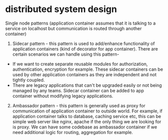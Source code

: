 # distributed system design

Single node patterns (application container assumes that it is talking to a service on localhost but communication is routed through another container)

1) Sidecar pattern - this pattern is used to add/enhance functionality of application containers (kind of decorator for app container). There are certain scenarios we can handle using this pattern-
* If we want to create separate reusable modules for authorization, authentication, encryption for example. These sidecar containers can be used by other application containers as they are independent and not tightly coupled.
* There are legacy applications that can't be upgraded easily or not being managed by any teams. Sidecar container can be added to app container without modifying legacy applications.

2) Ambassador pattern - this pattern is generally used as proxy for communication of application container to outside world. For example, if application container talks to database, caching service etc, this can be simple web server like nginx, apache if the only thing we are looking for is proxy. We can have some codebase as ambassador container if we need additional logic for routing, aggregation for example.
